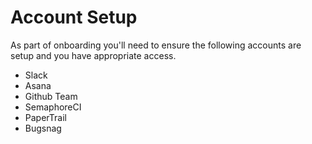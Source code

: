 # Account Setup

As part of onboarding you'll need to ensure the following accounts are setup and you have appropriate access.

- Slack
- Asana
- Github Team
- SemaphoreCI
- PaperTrail
- Bugsnag
